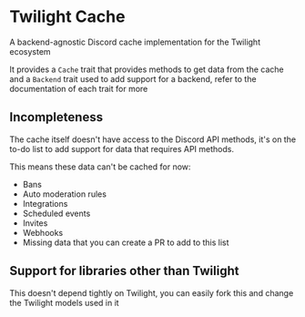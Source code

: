 # Twilight Cache

A backend-agnostic Discord cache implementation for the Twilight ecosystem

It provides a `Cache` trait that provides methods to get data from the cache and a `Backend` trait used to add support
for a backend, refer to the documentation of each trait for more

## Incompleteness

The cache itself doesn't have access to the Discord API methods, it's on the to-do list to add support for data that requires API methods.

This means these data can't be cached for now:

- Bans
- Auto moderation rules
- Integrations
- Scheduled events
- Invites
- Webhooks
- Missing data that you can create a PR to add to this list

## Support for libraries other than Twilight

This doesn't depend tightly on Twilight, you can easily fork this and change the Twilight models used in it